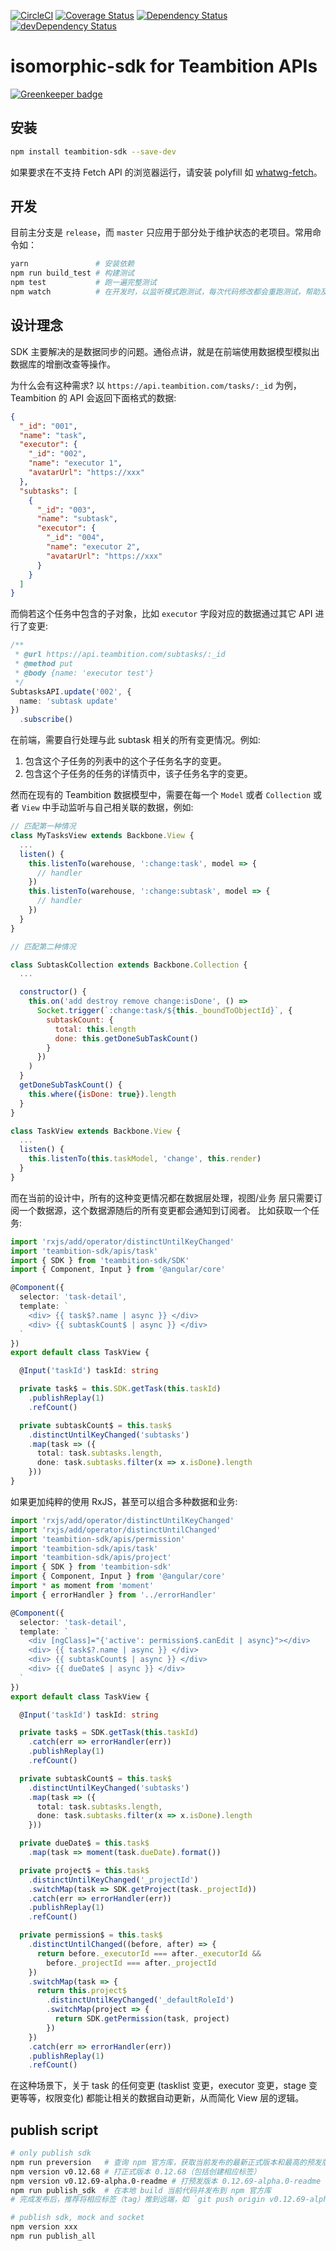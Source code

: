 [![CircleCI](https://circleci.com/gh/teambition/teambition-sdk/tree/release.svg?style=svg)](https://circleci.com/gh/teambition/teambition-sdk/tree/release)
[![Coverage Status](https://coveralls.io/repos/github/teambition/teambition-sdk/badge.svg?branch=release)](https://coveralls.io/github/teambition/teambition-sdk?branch=release)
[![Dependency Status](https://david-dm.org/teambition/teambition-sdk.svg)](https://david-dm.org/teambition/teambition-sdk)
[![devDependency Status](https://david-dm.org/teambition/teambition-sdk/dev-status.svg)](https://david-dm.org/teambition/teambition-sdk?type=dev)

# isomorphic-sdk for Teambition APIs

[![Greenkeeper badge](https://badges.greenkeeper.io/teambition/teambition-sdk.svg)](https://greenkeeper.io/)

## 安装

```bash
npm install teambition-sdk --save-dev
```
如果要求在不支持 Fetch API 的浏览器运行，请安装 polyfill 如 [whatwg-fetch](https://github.com/github/fetch)。

## 开发

目前主分支是 `release`，而 `master` 只应用于部分处于维护状态的老项目。常用命令如：

```bash
yarn               # 安装依赖
npm run build_test # 构建测试
npm test           # 跑一遍完整测试
npm watch          # 在开发时，以监听模式跑测试，每次代码修改都会重跑测试，帮助及时发现问题
```

## 设计理念

SDK 主要解决的是数据同步的问题。通俗点讲，就是在前端使用数据模型模拟出数据库的增删改查等操作。

为什么会有这种需求? 以 `https://api.teambition.com/tasks/:_id` 为例， Teambition 的 API 会返回下面格式的数据:

```json
{
  "_id": "001",
  "name": "task",
  "executor": {
    "_id": "002",
    "name": "executor 1",
    "avatarUrl": "https://xxx"
  },
  "subtasks": [
    {
      "_id": "003",
      "name": "subtask",
      "executor": {
        "_id": "004",
        "name": "executor 2",
        "avatarUrl": "https://xxx"
      }
    }
  ]
}
```

而倘若这个任务中包含的子对象，比如 `executor` 字段对应的数据通过其它 API 进行了变更:

```ts
/**
 * @url https://api.teambition.com/subtasks/:_id
 * @method put
 * @body {name: 'executor test'}
 */
SubtasksAPI.update('002', {
  name: 'subtask update'
})
  .subscribe()
```

在前端，需要自行处理与此 subtask 相关的所有变更情况。例如:

1. 包含这个子任务的列表中的这个子任务名字的变更。
2. 包含这个子任务的任务的详情页中，该子任务名字的变更。

然而在现有的 Teambition 数据模型中，需要在每一个 `Model` 或者 `Collection` 或者 `View` 中手动监听与自己相关联的数据，例如:

```js
// 匹配第一种情况
class MyTasksView extends Backbone.View {
  ...
  listen() {
    this.listenTo(warehouse, ':change:task', model => {
      // handler
    })
    this.listenTo(warehouse, ':change:subtask', model => {
      // handler
    })
  }
}
```

```js
// 匹配第二种情况

class SubtaskCollection extends Backbone.Collection {
  ...

  constructor() {
    this.on('add destroy remove change:isDone', () =>
      Socket.trigger(`:change:task/${this._boundToObjectId}`, {
        subtaskCount: {
          total: this.length
          done: this.getDoneSubTaskCount()
        }
      })
    )
  }
  getDoneSubTaskCount() {
    this.where({isDone: true}).length
  }
}

class TaskView extends Backbone.View {
  ...
  listen() {
    this.listenTo(this.taskModel, 'change', this.render)
  }
}
```

而在当前的设计中，所有的这种变更情况都在数据层处理，视图/业务 层只需要订阅一个数据源，这个数据源随后的所有变更都会通知到订阅者。
比如获取一个任务:

```ts
import 'rxjs/add/operator/distinctUntilKeyChanged'
import 'teambition-sdk/apis/task'
import { SDK } from 'teambition-sdk/SDK'
import { Component, Input } from '@angular/core'

@Component({
  selector: 'task-detail',
  template: `
    <div> {{ task$?.name | async }} </div>
    <div> {{ subtaskCount$ | async }} </div>
  `
})
export default class TaskView {

  @Input('taskId') taskId: string

  private task$ = this.SDK.getTask(this.taskId)
    .publishReplay(1)
    .refCount()

  private subtaskCount$ = this.task$
    .distinctUntilKeyChanged('subtasks')
    .map(task => ({
      total: task.subtasks.length,
      done: task.subtasks.filter(x => x.isDone).length
    }))
}
```


如果更加纯粹的使用 RxJS，甚至可以组合多种数据和业务:


```ts
import 'rxjs/add/operator/distinctUntilKeyChanged'
import 'rxjs/add/operator/distinctUntilChanged'
import 'teambition-sdk/apis/permission'
import 'teambition-sdk/apis/task'
import 'teambition-sdk/apis/project'
import { SDK } from 'teambition-sdk'
import { Component, Input } from '@angular/core'
import * as moment from 'moment'
import { errorHandler } from '../errorHandler'

@Component({
  selector: 'task-detail',
  template: `
    <div [ngClass]="{'active': permission$.canEdit | async}"></div>
    <div> {{ task$?.name | async }} </div>
    <div> {{ subtaskCount$ | async }} </div>
    <div> {{ dueDate$ | async }} </div>
  `
})
export default class TaskView {

  @Input('taskId') taskId: string

  private task$ = SDK.getTask(this.taskId)
    .catch(err => errorHandler(err))
    .publishReplay(1)
    .refCount()

  private subtaskCount$ = this.task$
    .distinctUntilKeyChanged('subtasks')
    .map(task => ({
      total: task.subtasks.length,
      done: task.subtasks.filter(x => x.isDone).length
    }))

  private dueDate$ = this.task$
    .map(task => moment(task.dueDate).format())

  private project$ = this.task$
    .distinctUntilKeyChanged('_projectId')
    .switchMap(task => SDK.getProject(task._projectId))
    .catch(err => errorHandler(err))
    .publishReplay(1)
    .refCount()

  private permission$ = this.task$
    .distinctUntilChanged((before, after) => {
      return before._executorId === after._executorId &&
        before._projectId === after._projectId
    })
    .switchMap(task => {
      return this.project$
        .distinctUntilKeyChanged('_defaultRoleId')
        .switchMap(project => {
          return SDK.getPermission(task, project)
        })
    })
    .catch(err => errorHandler(err))
    .publishReplay(1)
    .refCount()
```

在这种场景下，关于 task 的任何变更 (tasklist 变更，executor 变更，stage 变更等等，权限变化) 都能让相关的数据自动更新，从而简化 View 层的逻辑。

## publish script
```bash
# only publish sdk
npm run preversion   # 查询 npm 官方库，获取当前发布的最新正式版本和最高的预发版本号，避免打版本时出错
npm version v0.12.68 # 打正式版本 0.12.68（包括创建相应标签）
npm version v0.12.69-alpha.0-readme # 打预发版本 0.12.69-alpha.0-readme（包括创建相应标签）
npm run publish_sdk  # 在本地 build 当前代码并发布到 npm 官方库
# 完成发布后，推荐将相应标签（tag）推到远端，如 `git push origin v0.12.69-alpha.0-readme`

# publish sdk, mock and socket
npm version xxx
npm run publish_all
```
